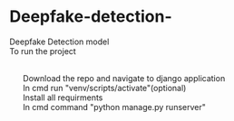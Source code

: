 # Deepfake-detection-
Deepfake Detection model<br/>
To run the project<br/><br/>
<ul>
Download the repo and navigate to django application<br/>
In cmd run "venv/scripts/activate"(optional)<br/>
Install all requirments<br/>
In cmd command "python manage.py runserver"<br/>
</ul>
